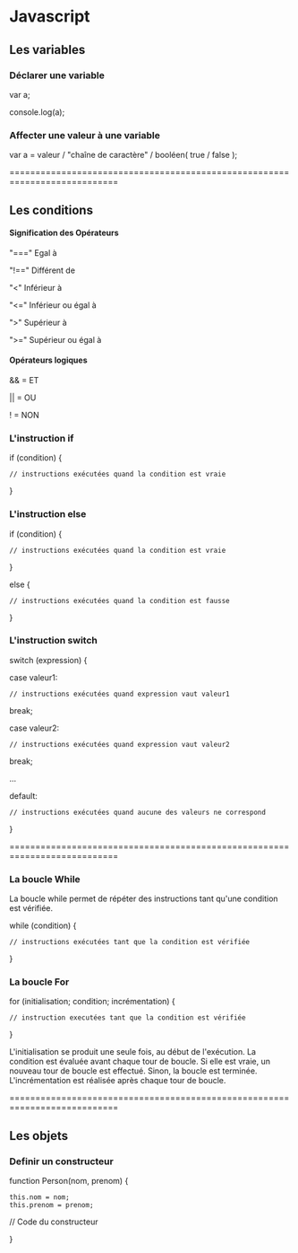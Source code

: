 # Javascript

## Les variables

### Déclarer une variable
var a;

console.log(a);

### Affecter une valeur à une variable

var a = valeur / "chaîne de caractère" / booléen( true / false );

===========================================================================

## Les conditions

#### Signification des Opérateurs

"==="	Egal à

"!=="	Différent de

"<" 	Inférieur à

"<="  	Inférieur ou égal à

">" 	Supérieur à

">=" 	Supérieur ou égal à

#### Opérateurs logiques
&&  = ET

||  = OU

!   = NON

### L'instruction if

if (condition) {

    // instructions exécutées quand la condition est vraie
    
}


### L'instruction else

if (condition) {

    // instructions exécutées quand la condition est vraie
    
}

else {

    // instructions exécutées quand la condition est fausse
    
}

### L'instruction switch

switch (expression) {

case valeur1:

    // instructions exécutées quand expression vaut valeur1
    
   break;
    
case valeur2:

    // instructions exécutées quand expression vaut valeur2
    
   break;
    
...

default:

    // instructions exécutées quand aucune des valeurs ne correspond
    
}

===========================================================================

### La boucle While 
La boucle while permet de répéter des instructions tant qu'une condition est vérifiée.

while (condition) {

    // instructions exécutées tant que la condition est vérifiée
    
}

### La boucle For

for (initialisation; condition; incrémentation) {

    // instruction executées tant que la condition est vérifiée
    
}

L'initialisation se produit une seule fois, au début de l'exécution.
La condition est évaluée avant chaque tour de boucle. Si elle est vraie, un nouveau tour de boucle est effectué. Sinon, la boucle est terminée.
L'incrémentation est réalisée après chaque tour de boucle.

===========================================================================

## Les objets

### Definir un constructeur

function Person(nom, prenom) {

    this.nom = nom;
    this.prenom = prenom;

   // Code du constructeur
   
}


